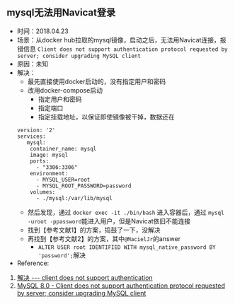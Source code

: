 ## mysql无法用Navicat登录
+ 时间：2018.04.23
+ 场景：从docker hub拉取的mysql镜像，启动之后，无法用Navicat连接，报错信息 ```Client does not support authentication protocol requested by server; consider upgrading MySQL client```
+ 原因：未知
+ 解决：
	+ 最先直接使用docker启动的，没有指定用户和密码
	+ 改用docker-compose启动
		+ 指定用户和密码
		+ 指定端口
		+ 指定挂载地址，以保证即使镜像被干掉，数据还在
	```
	version: '2'
    services:
       mysql:
        container_name: mysql
        image: mysql
        ports:
          - "3306:3306"
        environment:
          - MYSQL_USER=root
          - MYSQL_ROOT_PASSWORD=password
        volumes:
          - ./mysql:/var/lib/mysql 
	```
	+ 然后发现，通过 ```docker exec -it ./bin/bash``` 进入容器后，通过 ```mysql -uroot -ppassword```能进入用户，但是Navicat依旧不能连接
	+ 找到【参考文献1】的方案，捣鼓了一下，没解决
	+ 再找到【参考文献2】的方案，其中```@MacielJr```的answer 
		+ ```ALTER USER root IDENTIFIED WITH mysql_native_password BY 'password';```解决
+ Reference: 
1. [解决 --- client does not support authentication](https://blog.csdn.net/u012965373/article/details/81206241)
2. [MySQL 8.0 - Client does not support authentication protocol requested by server; consider upgrading MySQL client](https://stackoverflow.com/questions/50093144/mysql-8-0-client-does-not-support-authentication-protocol-requested-by-server)